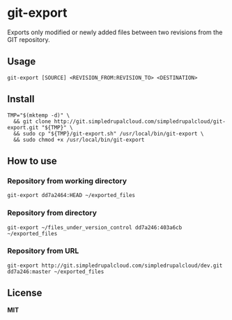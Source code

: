 # git-export

Exports only modified or newly added files between two revisions from the GIT repository.

## Usage

    git-export [SOURCE] <REVISION_FROM:REVISION_TO> <DESTINATION>

## Install

    TMP="$(mktemp -d)" \
      && git clone http://git.simpledrupalcloud.com/simpledrupalcloud/git-export.git "${TMP}" \
      && sudo cp "${TMP}/git-export.sh" /usr/local/bin/git-export \
      && sudo chmod +x /usr/local/bin/git-export

## How to use

### Repository from working directory

    git-export dd7a2464:HEAD ~/exported_files

### Repository from directory

    git-export ~/files_under_version_control dd7a246:403a6cb ~/exported_files

### Repository from URL

    git-export http://git.simpledrupalcloud.com/simpledrupalcloud/dev.git dd7a246:master ~/exported_files

## License

**MIT**

